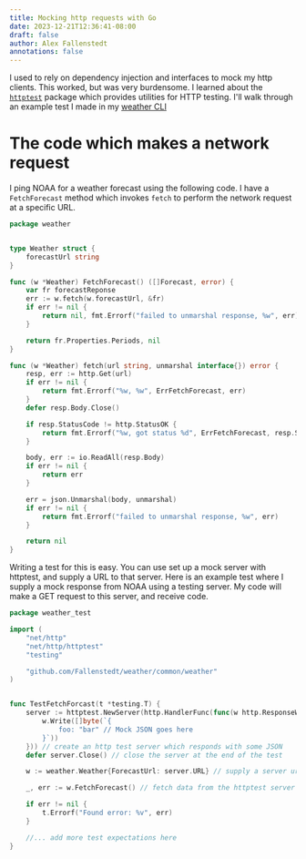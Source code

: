 ```yaml
---
title: Mocking http requests with Go
date: 2023-12-21T12:36:41-08:00
draft: false
author: Alex Fallenstedt
annotations: false
---
```


I used to rely on dependency injection and interfaces to mock my http clients. This worked, but was very burdensome. I learned about the [`httptest`](https://pkg.go.dev/net/http/httptest) package which provides utilities for HTTP testing. I'll walk through an example test I made in my [weather CLI](https://github.com/Fallenstedt/go-weather)

# The code which makes a network request

I ping NOAA for a weather forecast using the following code. I have a `FetchForecast` method which invokes `fetch` to perform the network request at a specific URL.

```go
package weather


type Weather struct {
    forecastUrl string
}

func (w *Weather) FetchForecast() ([]Forecast, error) {
	var fr forecastReponse
	err := w.fetch(w.forecastUrl, &fr)
	if err != nil {
		return nil, fmt.Errorf("failed to unmarshal response, %w", err)
	}

	return fr.Properties.Periods, nil
}

func (w *Weather) fetch(url string, unmarshal interface{}) error {
	resp, err := http.Get(url)
	if err != nil {
		return fmt.Errorf("%w, %w", ErrFetchForecast, err)
	}
	defer resp.Body.Close()

	if resp.StatusCode != http.StatusOK {
		return fmt.Errorf("%w, got status %d", ErrFetchForecast, resp.StatusCode)
	}

	body, err := io.ReadAll(resp.Body)
	if err != nil {
		return err
	}

	err = json.Unmarshal(body, unmarshal)
	if err != nil {
		return fmt.Errorf("failed to unmarshal response, %w", err)
	}

	return nil
}

```

Writing a test for this is easy. You can use set up a mock server with httptest, and supply a URL to that server. Here is an example test where I supply a mock response from NOAA using a testing server. My code will make a GET request to this server, and receive code.

```go
package weather_test

import (
	"net/http"
	"net/http/httptest"
	"testing"

	"github.com/Fallenstedt/weather/common/weather"
)


func TestFetchForcast(t *testing.T) {
	server := httptest.NewServer(http.HandlerFunc(func(w http.ResponseWriter, r *http.Request) {
		w.Write([]byte(`{
			foo: "bar" // Mock JSON goes here
		}`))
	})) // create an http test server which responds with some JSON
	defer server.Close() // close the server at the end of the test

	w := weather.Weather{ForecastUrl: server.URL} // supply a server url

	_, err := w.FetchForecast() // fetch data from the httptest server

	if err != nil {
		t.Errorf("Found error: %v", err)
	}

    //... add more test expectations here
}

```
